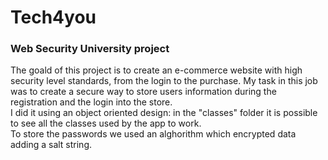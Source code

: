 # Tech4you
<h3>Web Security University project</h3>

The goald of this project is to create an e-commerce website with high security level standards, from the login to the purchase. 
My task in this job was to create a secure way to store users information during the registration and the login into the store.
<br>
I did it using an object oriented design: in the "classes" folder it is possible to see all the classes used by the app to work.
<br>
To store the passwords we used an alghorithm which encrypted data adding a salt string. 
<br>
 
